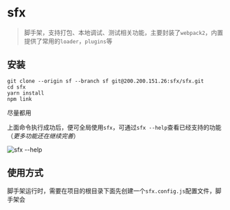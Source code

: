 # sfx

> 脚手架，支持打包、本地调试、测试相关功能，主要封装了`webpack2`，内置提供了常用的`loader`，`plugins`等

## 安装

    git clone --origin sf --branch sf git@200.200.151.26:sfx/sfx.git
    cd sfx
    yarn install
    npm link

尽量都用

上面命令执行成功后，便可全局使用`sfx`，可通过`sfx --help`查看已经支持的功能（*更多功能还在继续完善*）

![sfx --help](http://200.200.151.26/blog/wp-content/uploads/2017/05/intro.png)

## 使用方式

脚手架运行时，需要在项目的根目录下面先创建一个`sfx.config.js`配置文件，脚手架会